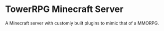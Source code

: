 # TowerRPG Minecraft Server

A Minecraft server with customly built plugins to mimic that of a MMORPG.
